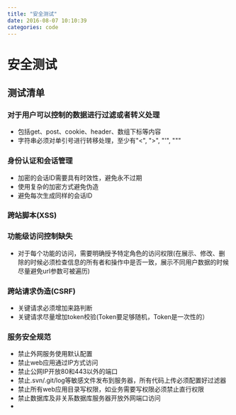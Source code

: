 ```yaml
---
title: "安全测试"
date: 2016-08-07 10:10:39
categories: code
---
```

# 安全测试
## 测试清单
### 对于用户可以控制的数据进行过滤或者转义处理
- 包括get、post、cookie、header、数组下标等内容
- 字符串必须对单引号进行转移处理，至少有"<", ">", "'", """
### 身份认证和会话管理
- 加密的会话ID需要具有时效性，避免永不过期
- 使用复杂的加密方式避免伪造
- 避免每次生成同样的会话ID
### 跨站脚本(XSS)
### 功能级访问控制缺失
- 对于每个功能的访问，需要明确授予特定角色的访问权限(在展示、修改、删除的时候必须检查信息的所有者和操作中是否一致，展示不同用户数据的时候尽量避免url参数可被遍历)
### 跨站请求伪造(CSRF)
- 关键请求必须增加来路判断
- 关键请求尽量增加token校验(Token要足够随机，Token是一次性的）
### 服务安全规范
- 禁止外网服务使用默认配置
- 禁止web应用通过IP方式访问
- 禁止公网IP开放80和443以外的端口
- 禁止.svn/.git/log等敏感文件发布到服务器，所有代码上传必须配置好过滤器
- 禁止所有web应用目录写权限，如业务需要写权限必须禁止直行权限
- 禁止数据库及非关系数据库服务器开放外网端口访问
- ​
